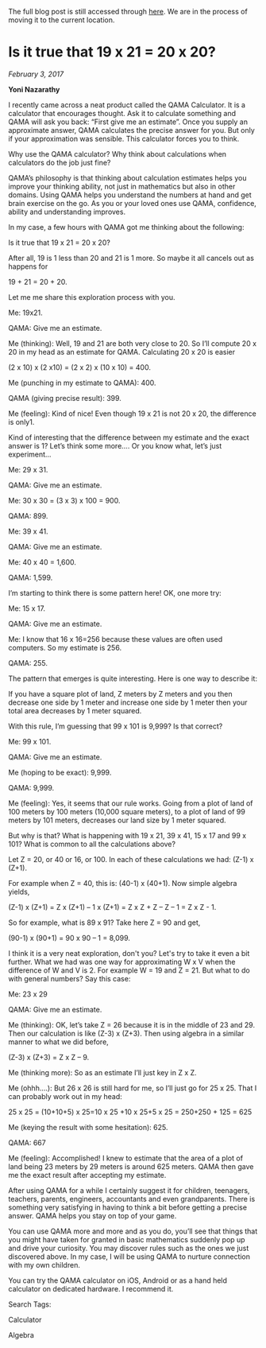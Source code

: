 The full blog post is still accessed through [here](https://www.1onepsilon.com/single-post/2017/02/03/Is-it-true-that-19x21-20x20/). We are in the process of moving it to the current location.





# Is it true that 19 x 21 = 20 x 20?
*February 3, 2017*


**Yoni Nazarathy**



 

I recently came across a neat product called the QAMA Calculator. It is a calculator that encourages thought. Ask it to calculate something and QAMA will ask you back: “First give me an estimate”. Once you supply an approximate answer, QAMA calculates the precise answer for you. But only if your approximation was sensible. This calculator forces you to think.

 

Why use the QAMA calculator? Why think about calculations when calculators do the job just fine?

 

QAMA’s philosophy is that thinking about calculation estimates helps you improve your thinking ability, not just in mathematics but also in other domains. Using QAMA helps you understand the numbers at hand and get brain exercise on the go. As you or your loved ones use QAMA, confidence, ability and understanding improves.

 

In my case, a few hours with QAMA got me thinking about the following:

 

Is it true that 19 x 21 = 20 x 20?

 

After all, 19 is 1 less than 20 and 21 is 1 more. So maybe it all cancels out as happens for

 

19 + 21 = 20 + 20. 

 

Let me me share this exploration process with you.

 

Me: 19x21.

QAMA: Give me an estimate.

Me (thinking): Well, 19 and 21 are both very close to 20. So I’ll compute 20 x 20 in my head as an estimate for QAMA.  Calculating 20 x 20 is easier
 

(2 x 10) x (2 x10) = (2 x 2) x (10 x 10) = 400.

 

Me (punching in my estimate to QAMA): 400.

QAMA (giving precise result): 399.

Me (feeling): Kind of nice! Even though 19 x 21 is not 20 x 20, the difference is only1.

 


Kind of interesting that the difference between my estimate and the exact answer is 1? Let’s think some more…. Or you know what, let’s just experiment…

 

Me: 29 x 31.

QAMA: Give me an estimate.

Me: 30 x 30 = (3 x 3) x 100 = 900.

QAMA: 899.

 

Me: 39 x 41.

QAMA: Give me an estimate.

Me: 40 x 40 = 1,600.

QAMA: 1,599.

 

I’m starting to think there is some pattern here!  OK, one more try:

 

Me: 15 x 17.

QAMA: Give me an estimate.

Me: I know that 16 x 16=256 because these values are often used computers. So my estimate is 256.

QAMA: 255.


The pattern that emerges is quite interesting. Here is one way to describe it:

 

If you have a square plot of land, Z meters by Z meters and you then decrease one side by 1 meter and increase one side by 1 meter then your total area decreases by 1 meter squared. 

 

With this rule, I’m guessing that 99 x 101 is 9,999? Is that correct?

 

Me: 99 x 101.

QAMA: Give me an estimate.

Me (hoping to be exact): 9,999.

QAMA: 9,999.

Me (feeling): Yes, it seems that our rule works. Going from a plot of land of 100 meters by 100 meters (10,000 square meters), to a plot of land of 99 meters by 101 meters, decreases our land size by 1 meter squared.

 

But why is that? What is happening with 19 x 21, 39 x 41, 15 x 17 and 99 x 101? What is common to all the calculations above?

 

Let Z = 20, or 40 or 16, or 100. In each of these calculations we had:  (Z-1) x (Z+1).

 

For example when Z = 40, this is: (40-1) x (40+1). Now simple algebra yields,

 

(Z-1) x (Z+1) = Z x (Z+1) – 1 x (Z+1) = Z x Z + Z – Z – 1 = Z x Z - 1.

 

So for example, what is 89 x 91? Take here Z = 90 and get,

 

(90-1) x (90+1) = 90 x 90 – 1 = 8,099.

 

I think it is a very neat exploration, don't you? Let's try to take it even a bit further. What we had was one way for approximating W x V when the difference of W and V is 2. For example W = 19 and Z = 21. But what to do with general numbers? Say this case:

 

Me: 23 x 29

QAMA: Give me an estimate.

Me (thinking): OK, let’s take Z = 26 because it is in the middle of 23 and 29. Then our calculation is like (Z-3) x (Z+3). Then using algebra in a similar manner to what we did before,

 

(Z-3) x (Z+3) = Z x Z – 9.

 

Me (thinking more): So as an estimate I’ll just key in Z x Z.

 

Me (ohhh….): But 26 x 26 is still hard for me, so I’ll just go for 25 x 25. That I can probably work out in my head:

 

25 x 25 = (10+10+5) x 25=10 x 25 +10 x 25+5 x 25 = 250+250 + 125 = 625

 

Me (keying the result with some hesitation): 625.

QAMA: 667

Me (feeling): Accomplished! I knew to estimate that the area of a plot of land being 23 meters by 29 meters is around 625 meters. QAMA then gave me the exact result after accepting my estimate.


After using QAMA for a while I certainly suggest it for children, teenagers, teachers, parents, engineers, accountants and even grandparents. There is something very satisfying in having to think a bit before getting a precise answer. QAMA helps you stay on top of your game.  

 

You can use QAMA more and more and as you do, you’ll see that things that you might have taken for granted in basic mathematics suddenly pop up and drive your curiosity. You may discover rules such as the ones we just discovered above. In my case, I will be using QAMA to nurture connection with my own children.

 

You can try the QAMA calculator on iOS, Android or as a hand held calculator on dedicated hardware. I recommend it.

 

 

 

Search Tags:

Calculator

Algebra

